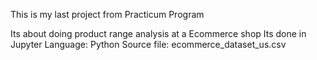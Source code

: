 This is my last project from Practicum Program

Its about doing product range analysis at a Ecommerce shop
Its done in Jupyter
Language: Python
Source file: ecommerce_dataset_us.csv
